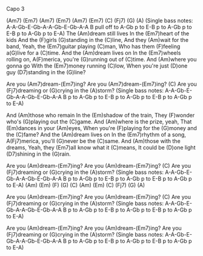 Capo 3

(Am7) (Em7) (Am7) (Em7) 
(Am7) (Em7) (C) (Fj7) (G) (A)
(Single bass notes: A-A-Gb-E-Gb-A-A-Gb-E-Gb-A-A
B pull off to A-Gb p to E-B p to A-Gb p to E-B p to A-Gb p to E-A)
The (Am)dream still lives
In the (Em7)heart of the kids
And the (F)girls (G)standing in the (C)line,
And they (Am)wait for the band,
Yeah, the (Em7)guitar playing (C)man,
Who has them (F)feeling a(G)live for a (C)time.
And the (Am)dream lives on
In the (Em7)wheels rolling on,
A(F)merica, you're (G)running out of (C)time.
And (Am)where you gonna go
With the (Em7)money running (C)low,
When you're just (D)one guy (D7)standing in the (G)line?

Are you (Am7)dream-(Em7)ing?
Are you (Am7)dream-(Em7)ing? (C)
Are you (Fj7)dreaming or (G)crying in the (A)storm?
(Single bass notes: A-A-Gb-E-Gb-A-A-Gb-E-Gb-A-A
B p to A-Gb p to E-B p to A-Gb p to E-B p to A-Gb p to E-A)

And (Am)those who remain
In the (Em)shadow of the train,
They (F)wonder who's (G)playing out the (C)game.
And (Am)where is the prize, yeah,
That (Em)dances in your (Am)eyes,
When you're (F)playing for the (G)money and the (C)fame?
And the (Am)dream lives on
In the (Em7)rhythm of a song,
A(Fj7)merica, you'll (G)never be the (C)same.
And (Am)those with the dreams,
Yeah, they (Em7)all know what it (C)means,
It could be (D)one light (D7)shining in the (G)rain.

Are you (Am)dream-(Em7)ing?
Are you (Am)dream-(Em7)ing? (C)
Are you (Fj7)dreaming or (G)crying in the (A)storm?
(Single bass notes: A-A-Gb-E-Gb-A-A-Gb-E-Gb-A-A
B p to A-Gb p to E-B p to A-Gb p to E-B p to A-Gb p to E-A)
(Am) (Em) (F) (G) (C) (Am) (Em) (C) (Fj7) (G) (A)

Are you (Am)dream-(Em7)ing?
Are you (Am)dream-(Em7)ing? (C)
Are you (Fj7)dreaming or (G)crying in the (A)storm?
(Single bass notes: A-A-Gb-E-Gb-A-A-Gb-E-Gb-A-A
B p to A-Gb p to E-B p to A-Gb p to E-B p to A-Gb p to E-A)

Are you (Am)dream-(Em7)ing?
Are you (Am)dream-(Em7)ing?
Are you (Fj7)dreaming or (G)crying in the (A)storm?
(Single bass notes: A-A-Gb-E-Gb-A-A-Gb-E-Gb-A-A
B p to A-Gb p to E-B p to A-Gb p to E-B p to A-Gb p to E-A)
